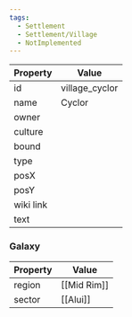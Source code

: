 ```yaml
---
tags:
  - Settlement
  - Settlement/Village
  - NotImplemented
---
```


| Property  | Value          |
| --------- | -------------- |
| id        | village_cyclor |
| name      | Cyclor         |
| owner     |                |
| culture   |                |
| bound     |                |
| type      |                |
| posX      |                |
| posY      |                |
| wiki link |                |
| text      |                |

### Galaxy
| Property | Value       |
| -------- | ----------- |
| region   | [[Mid Rim]] |
| sector   | [[Alui]]    |
